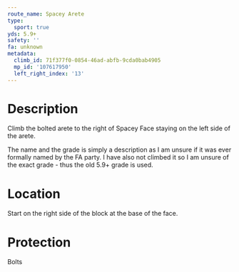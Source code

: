 ```yaml
---
route_name: Spacey Arete
type:
  sport: true
yds: 5.9+
safety: ''
fa: unknown
metadata:
  climb_id: 71f377f0-0854-46ad-abfb-9cda0bab4905
  mp_id: '107617950'
  left_right_index: '13'
---
```

# Description
Climb the bolted arete to the right of Spacey Face staying on the left side of the arete.

The name and the grade is simply a description as I am unsure if it was ever formally named by the FA party. I have also not climbed it so I am unsure of the exact grade - thus the old 5.9+ grade is used.

# Location
Start on the right side of the block at the base of the face.

# Protection
Bolts
